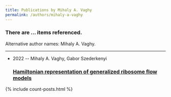 ```yaml
---
title: Publications by Mihaly A. Vaghy
permalink: /authors/mihaly-a-vaghy
---
```


<h3 id="number-posts">There are ... items referenced.</h3>
<p id='info-authors'>Alternative author names: Mihaly A. Vaghy.</p>
<hr />
<ul class="post-list">
<li><span class='post-meta'>2022 -- Mihaly A. Vaghy, Gabor Szederkenyi</span><h3><a class='post-link' href="{{ site.baseurl }}/hamiltonian-representation-of-generalized-ribosome-flow-models">Hamiltonian representation of generalized ribosome flow models</a></h3></li>

</ul>
{% include count-posts.html %}
